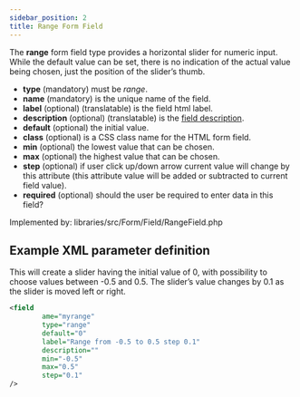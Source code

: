 ```yaml
---
sidebar_position: 2
title: Range Form Field
---
```


The **range** form field type provides a horizontal slider for numeric input. While the default value can be set, there is no indication of the actual value being chosen, just the position of the slider’s thumb.

- **type** (mandatory) must be *range*.
- **name** (mandatory) is the unique name of the field.
- **label** (optional) (translatable) is the field html label.
- **description** (optional) (translatable) is the [field description](../standard-form-field-attributes.md#description).
- **default** (optional) the initial value.
- **class** (optional) is a CSS class name for the HTML form field.
- **min** (optional) the lowest value that can be chosen.
- **max** (optional) the highest value that can be chosen.
- **step** (optional) if user click up/down arrow current value will change by this attribute (this attribute value will be added or subtracted to current field value).
- **required** (optional) should the user be required to enter data in this field?

Implemented by: libraries/src/Form/Field/RangeField.php

## Example XML parameter definition 

This will create a slider having the initial value of 0, with possibility to choose values between -0.5 and 0.5. The slider’s value changes by 0.1 as the slider is moved left or right.

```xml
<field
        ame="myrange" 
        type="range" 
        default="0" 
        label="Range from -0.5 to 0.5 step 0.1" 
        description="" 
        min="-0.5" 
        max="0.5" 
        step="0.1"
/>
```